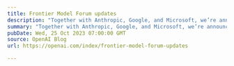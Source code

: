 ```yaml
---
title: Frontier Model Forum updates
description: "Together with Anthropic, Google, and Microsoft, we’re announcing the new Executive Director of the Frontier Model Forum and a new $10 million AI Safety Fund."
summary: "Together with Anthropic, Google, and Microsoft, we’re announcing the new Executive Director of the Frontier Model Forum and a new $10 million AI Safety Fund."
pubDate: Wed, 25 Oct 2023 07:00:00 GMT
source: OpenAI Blog
url: https://openai.com/index/frontier-model-forum-updates

---
```


